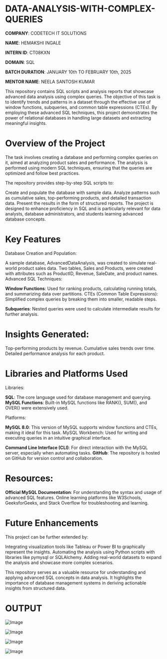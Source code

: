 # DATA-ANALYSIS-WITH-COMPLEX-QUERIES
**COMPANY**: CODETECH IT SOLUTIONS

**NAME**: HEMAKSHI INGALE

**INTERN ID**: CT08KXN

**DOMAIN**: SQL

**BATCH DURATION**: JANUARY 10th TO FEBRUARY 10th, 2025

**MENTOR NAME**: NEELA SANTOSH KUMAR

This repository contains SQL scripts and analysis reports that showcase advanced data analysis using complex queries. The objective of this task is to identify trends and patterns in a dataset through the effective use of window functions, subqueries, and common table expressions (CTEs). By employing these advanced SQL techniques, this project demonstrates the power of relational databases in handling large datasets and extracting meaningful insights.

# Overview of the Project
The task involves creating a database and performing complex queries on it, aimed at analyzing product sales and performance. The analysis is performed using modern SQL techniques, ensuring that the queries are optimized and follow best practices.

The repository provides step-by-step SQL scripts to:

Create and populate the database with sample data.
Analyze patterns such as cumulative sales, top-performing products, and detailed transaction data.
Present the results in the form of structured reports.
The project is designed to enhance proficiency in SQL and is particularly relevant for data analysts, database administrators, and students learning advanced database concepts.

# Key Features

Database Creation and Population:

A sample database, AdvancedDataAnalysis, was created to simulate real-world product sales data.
Two tables, Sales and Products, were created with attributes such as ProductID, Revenue, SaleDate, and product names.
Advanced SQL Techniques:

**Window Functions**: Used for ranking products, calculating running totals, and summarizing data over partitions.
CTEs (Common Table Expressions): Simplified complex queries by breaking them into smaller, readable steps.

**Subqueries**: Nested queries were used to calculate intermediate results for further analysis.

# Insights Generated:

Top-performing products by revenue.
Cumulative sales trends over time.
Detailed performance analysis for each product.

# Libraries and Platforms Used
Libraries:

**SQL**: The core language used for database management and querying.
**MySQL Functions**: Built-in MySQL functions like RANK(), SUM(), and OVER() were extensively used.

Platforms:

**MySQL 8.0**: This version of MySQL supports window functions and CTEs, making it ideal for this task.
MySQL Workbench: Used for writing and executing queries in an intuitive graphical interface.

**Command Line Interface (CLI)**: For direct interaction with the MySQL server, especially when automating tasks.
**GitHub**: The repository is hosted on GitHub for version control and collaboration.

# Resources:

**Official MySQL Documentation**: For understanding the syntax and usage of advanced SQL features.
Online learning platforms like W3Schools, GeeksforGeeks, and Stack Overflow for troubleshooting and learning.

# Future Enhancements
This project can be further extended by:

Integrating visualization tools like Tableau or Power BI to graphically represent the insights.
Automating the analysis using Python scripts with libraries like pymysql or SQLAlchemy.
Adding real-world datasets to expand the analysis and showcase more complex scenarios.

This repository serves as a valuable resource for understanding and applying advanced SQL concepts in data analysis. It highlights the importance of database management systems in deriving actionable insights from structured data.

# OUTPUT

![Image](https://github.com/user-attachments/assets/c2126d7a-65be-4899-9df0-90c45d3fd740)

![Image](https://github.com/user-attachments/assets/bfc80e8c-dfa5-4e5b-b700-3d1de24a3fb9)

![Image](https://github.com/user-attachments/assets/03ffb03d-186d-4fe2-a3bd-85cee7917030)

![Image](https://github.com/user-attachments/assets/7167a46c-39f0-49f1-8fa9-2d01ea46e179)
